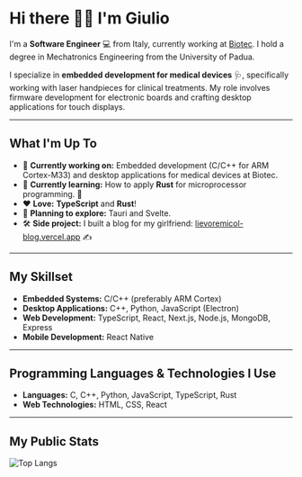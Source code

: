 # Hi there 👋🏻 I'm Giulio

I'm a **Software Engineer** 💻 from Italy, currently working at [Biotec](https://github.com/BiotecItaliaSrl).
I hold a degree in Mechatronics Engineering from the University of Padua.

I specialize in **embedded development for medical devices** 🩺, specifically working with laser handpieces for clinical treatments. My role involves firmware development for electronic boards and crafting desktop applications for touch displays.

---

## What I'm Up To

* 🔭 **Currently working on:** Embedded development (C/C++ for ARM Cortex-M33) and desktop applications for medical devices at Biotec.
* 🌱 **Currently learning:** How to apply **Rust** for microprocessor programming. 🦀
* ❤️ **Love:** **TypeScript** and **Rust**!
* 📖 **Planning to explore:** Tauri and Svelte.
* 🛠️ **Side project:** I built a blog for my girlfriend: [lievoremicol-blog.vercel.app](https://lievoremicol-blog.vercel.app/) ✍️

---

## My Skillset

* **Embedded Systems:** C/C++ (preferably ARM Cortex)
* **Desktop Applications:** C++, Python, JavaScript (Electron)
* **Web Development:** TypeScript, React, Next.js, Node.js, MongoDB, Express
* **Mobile Development:** React Native

---

## Programming Languages & Technologies I Use

* **Languages:** C, C++, Python, JavaScript, TypeScript, Rust
* **Web Technologies:** HTML, CSS, React

---

## My Public Stats

![Top Langs](https://github-readme-stats.vercel.app/api/top-langs/?username=GiulioMarchesini&langs_count=10&count-private=true&theme=dark)
